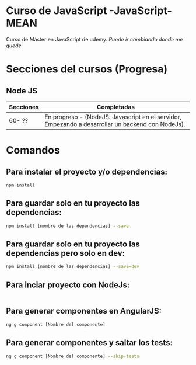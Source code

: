 # Curso de JavaScript -JavaScript-MEAN

Curso de Máster en JavaScript
de udemy.
*Puede ir cambiando donde me quede*

# Secciones del cursos (Progresa)
## Node JS
Secciones     | Completadas
------------- | -------------
60- ??          | En progreso - (NodeJS: Javascript en el servidor, Empezando a desarrollar un backend con NodeJs).


<!-- ## -------- Finalizado -------- ## -->

# Comandos
## Para instalar el proyecto y/o dependencias:
```bash
npm install
```

## Para guardar solo en tu proyecto las dependencias:
```bash
npm install [nombre de las dependencias] --save
```
## Para guardar solo en tu proyecto las dependencias pero solo en dev:
```bash
npm install [nombre de las dependencias] --save-dev
```

## Para inciar proyecto con NodeJs:
```bash

```

## Para generar componentes en AngularJS:
```bash
ng g component [Nombre del componente]
```

## Para generar componentes y saltar los tests:
```bash
ng g component [Nombre del componente] --skip-tests